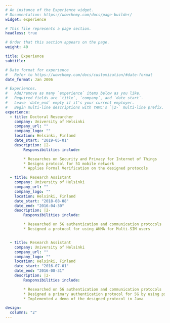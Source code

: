 ```yaml
---
# An instance of the Experience widget.
# Documentation: https://wowchemy.com/docs/page-builder/
widget: experience

# This file represents a page section.
headless: true

# Order that this section appears on the page.
weight: 40

title: Experience
subtitle:

# Date format for experience
#   Refer to https://wowchemy.com/docs/customization/#date-format
date_format: Jan 2006

# Experiences.
#   Add/remove as many `experience` items below as you like.
#   Required fields are `title`, `company`, and `date_start`.
#   Leave `date_end` empty if it's your current employer.
#   Begin multi-line descriptions with YAML's `|2-` multi-line prefix.
experience:
  - title: Doctoral Researcher
    company: University of Helsinki
    company_url: ""
    company_logo: ""
    location: Helsinki, Finland
    date_start: "2019-05-01"
    description: |2-
        Responsibilities include:

        * Researches on Security and Privacy for Internet of Things
        * Designs protocol for 5G mobile network
        * Applies Formal Verification on the designed protocols

  - title: Research Assistant
    company: University of Helsinki
    company_url: ""
    company_logo: ""
    location: Helsinki, Finland
    date_start: "2018-08-08"
    date_end: "2016-04-30"
    description: |2-
        Responsibilities include:

        * Researched on 5G authentication and communication protocols
        * Designed a protocol for using AKMA for Multi-SIM users


  - title: Research Assistant
    company: University of Helsinki
    company_url: ""
    company_logo: ""
    location: Helsinki, Finland
    date_start: "2016-07-01"
    date_end: "2016-08-31"
    description: |2-
        Responsibilities include:

        * Researched on 5G authentication and communication protocols
        * Designed a primary authentication protocol for 5G by using pseudonyms
        * Implemented a demo of the designed protocol in Java

design:
  columns: "2"
---
```

